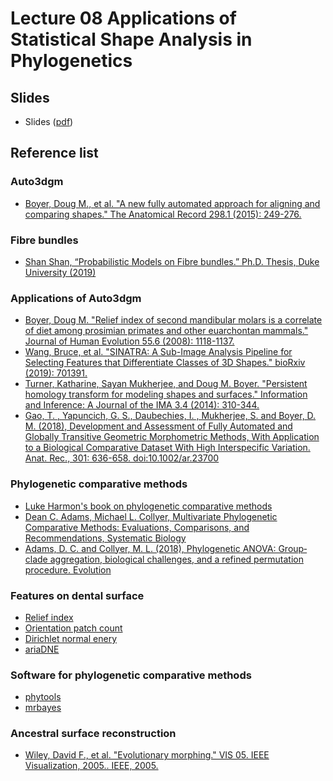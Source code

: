 # Lecture 08 Applications of Statistical Shape Analysis in Phylogenetics

## Slides
* Slides ([pdf](slides.pdf))

## Reference list 
### Auto3dgm
* [Boyer, Doug M., et al. "A new fully automated approach for aligning and comparing shapes." The Anatomical Record 298.1 (2015): 249-276.](https://onlinelibrary.wiley.com/doi/full/10.1002/ar.23084)

### Fibre bundles
* [Shan Shan, “Probabilistic Models on Fibre bundles.” Ph.D. Thesis, Duke University (2019)](thesis.pdf)

### Applications of Auto3dgm
* [Boyer, Doug M. "Relief index of second mandibular molars is a correlate of diet among prosimian primates and other euarchontan mammals." Journal of Human Evolution 55.6 (2008): 1118-1137.](https://www.ncbi.nlm.nih.gov/pubmed/18930306)
* [Wang, Bruce, et al. "SINATRA: A Sub-Image Analysis Pipeline for Selecting Features that Differentiate Classes of 3D Shapes." bioRxiv (2019): 701391.](https://www.biorxiv.org/content/biorxiv/early/2019/07/14/701391.full.pdf)
* [Turner, Katharine, Sayan Mukherjee, and Doug M. Boyer. "Persistent homology transform for modeling shapes and surfaces." Information and Inference: A Journal of the IMA 3.4 (2014): 310-344.](https://arxiv.org/abs/1310.1030)
* [Gao, T. , Yapuncich, G. S., Daubechies, I. , Mukherjee, S. and Boyer, D. M. (2018), Development and Assessment of Fully Automated and Globally Transitive Geometric Morphometric Methods, With Application to a Biological Comparative Dataset With High Interspecific Variation. Anat. Rec., 301: 636-658. doi:10.1002/ar.23700](http://onlinelibrary.wiley.com/doi/10.1002/ar.23700/abstract)

### Phylogenetic comparative methods
* [Luke Harmon's book on phylogenetic comparative methods](https://lukejharmon.github.io/pcm/)
* [Dean C. Adams, Michael L. Collyer, Multivariate Phylogenetic Comparative Methods: Evaluations, Comparisons, and Recommendations, Systematic Biology](https://academic.oup.com/sysbio/article/67/1/14/3867043)
* [Adams, D. C. and Collyer, M. L. (2018), Phylogenetic ANOVA: Group‐clade aggregation, biological challenges, and a refined permutation procedure. Evolution](https://onlinelibrary.wiley.com/doi/abs/10.1111/evo.13492)

### Features on dental surface
* [Relief index](https://www.ncbi.nlm.nih.gov/pubmed/18930306)
* [Orientation patch count](https://www.ncbi.nlm.nih.gov/pubmed/17167416)
* [Dirichlet normal enery](https://www.ncbi.nlm.nih.gov/pubmed/21469070)
* [ariaDNE](https://besjournals.onlinelibrary.wiley.com/doi/abs/10.1111/2041-210X.13148?af=R)

### Software for phylogenetic comparative methods
* [phytools](https://besjournals.onlinelibrary.wiley.com/doi/10.1111/j.2041-210X.2011.00169.x)
* [mrbayes](http://nbisweden.github.io/MrBayes/)

### Ancestral surface reconstruction
* [Wiley, David F., et al. "Evolutionary morphing." VIS 05. IEEE Visualization, 2005.. IEEE, 2005.](https://s3.amazonaws.com/academia.edu.documents/43992351/Evolutionary_Morphing20160322-22365-110zbok.pdf?response-content-disposition=inline%3B%20filename%3DEvolutionary_morphing.pdf&X-Amz-Algorithm=AWS4-HMAC-SHA256&X-Amz-Credential=AKIAIWOWYYGZ2Y53UL3A%2F20190830%2Fus-east-1%2Fs3%2Faws4_request&X-Amz-Date=20190830T152150Z&X-Amz-Expires=3600&X-Amz-SignedHeaders=host&X-Amz-Signature=16c583e6dbde2cd793ebf5d47325389e13edab4760c4c120a38c7bae6f5f2f88)



